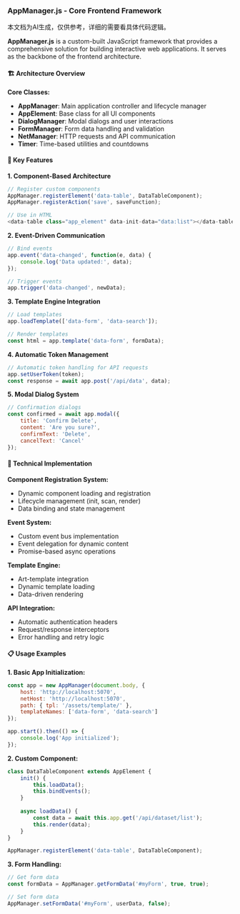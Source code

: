 ### AppManager.js - Core Frontend Framework

本文档为AI生成，仅供参考，详细的需要看具体代码逻辑。

**AppManager.js** is a custom-built JavaScript framework that provides a comprehensive solution for building interactive web applications. It serves as the backbone of the frontend architecture.

#### 🏗️ Architecture Overview

**Core Classes:**
- **AppManager**: Main application controller and lifecycle manager
- **AppElement**: Base class for all UI components
- **DialogManager**: Modal dialogs and user interactions
- **FormManager**: Form data handling and validation
- **NetManager**: HTTP requests and API communication
- **Timer**: Time-based utilities and countdowns

#### 🎯 Key Features

**1. Component-Based Architecture**
```javascript
// Register custom components
AppManager.registerElement('data-table', DataTableComponent);
AppManager.registerAction('save', saveFunction);

// Use in HTML
<data-table class="app_element" data-init-data="data:list"></data-table>
```

**2. Event-Driven Communication**
```javascript
// Bind events
app.event('data-changed', function(e, data) {
    console.log('Data updated:', data);
});

// Trigger events
app.trigger('data-changed', newData);
```

**3. Template Engine Integration**
```javascript
// Load templates
app.loadTemplate(['data-form', 'data-search']);

// Render templates
const html = app.template('data-form', formData);
```

**4. Automatic Token Management**
```javascript
// Automatic token handling for API requests
app.setUserToken(token);
const response = await app.post('/api/data', data);
```

**5. Modal Dialog System**
```javascript
// Confirmation dialogs
const confirmed = await app.modal({
    title: 'Confirm Delete',
    content: 'Are you sure?',
    confirmText: 'Delete',
    cancelText: 'Cancel'
});
```

#### 🔧 Technical Implementation

**Component Registration System:**
- Dynamic component loading and registration
- Lifecycle management (init, scan, render)
- Data binding and state management

**Event System:**
- Custom event bus implementation
- Event delegation for dynamic content
- Promise-based async operations

**Template Engine:**
- Art-template integration
- Dynamic template loading
- Data-driven rendering

**API Integration:**
- Automatic authentication headers
- Request/response interceptors
- Error handling and retry logic

#### 📋 Usage Examples

**1. Basic App Initialization:**
```javascript
const app = new AppManager(document.body, {
    host: 'http://localhost:5070',
    netHost: 'http://localhost:5070',
    path: { tpl: '/assets/template/' },
    templateNames: ['data-form', 'data-search']
});

app.start().then(() => {
    console.log('App initialized');
});
```

**2. Custom Component:**
```javascript
class DataTableComponent extends AppElement {
    init() {
        this.loadData();
        this.bindEvents();
    }
    
    async loadData() {
        const data = await this.app.get('/api/dataset/list');
        this.render(data);
    }
}

AppManager.registerElement('data-table', DataTableComponent);
```

**3. Form Handling:**
```javascript
// Get form data
const formData = AppManager.getFormData('#myForm', true, true);

// Set form data
AppManager.setFormData('#myForm', userData, false);
```